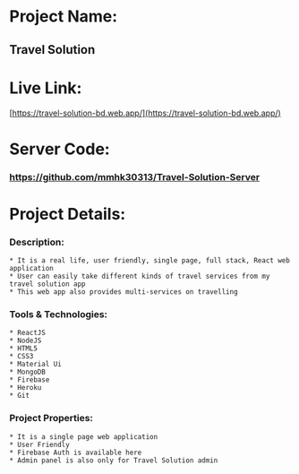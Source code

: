 # Project Name:

  ## Travel Solution

# Live Link:

 [https://travel-solution-bd.web.app/](https://travel-solution-bd.web.app/)
 
# Server Code: 
  ### https://github.com/mmhk30313/Travel-Solution-Server

# Project Details:

 ### Description:
    
    * It is a real life, user friendly, single page, full stack, React web application
    * User can easily take different kinds of travel services from my travel solution app
    * This web app also provides multi-services on travelling
 
 ### Tools & Technologies:
    
    * ReactJS
    * NodeJS
    * HTML5
    * CSS3
    * Material Ui
    * MongoDB
    * Firebase
    * Heroku
    * Git
 ### Project Properties:
    
    * It is a single page web application
    * User Friendly
    * Firebase Auth is available here
    * Admin panel is also only for Travel Solution admin
